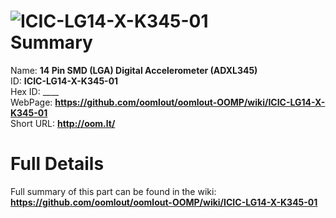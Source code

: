 
![ICIC-LG14-X-K345-01](https://github.com/oomlout/oomlout-OOMP/blob/master/parts/ICIC-LG14-X-K345-01/ICIC-LG14-X-K345-01_420.jpg)   
Summary
=================
  
Name: __14 Pin SMD (LGA) Digital Accelerometer (ADXL345)__    
ID: __ICIC-LG14-X-K345-01__   
Hex ID: ____   
WebPage: __https://github.com/oomlout/oomlout-OOMP/wiki/ICIC-LG14-X-K345-01__   
Short URL: __http://oom.lt/__   

Full Details
==========================
Full summary of this part can be found in the wiki:   
__https://github.com/oomlout/oomlout-OOMP/wiki/ICIC-LG14-X-K345-01__    

